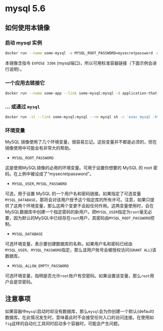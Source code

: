 # mysql 5.6

## 如何使用本镜像

### 启动 mysql 实例

```bash
docker run --name some-mysql -e MYSQL_ROOT_PASSWORD=mysecretpassword -d mysql
```

本镜像含指令 `EXPOSE 3306` (mysql端口)，所以可用标准容器链接（下面示例会进行说明）。

### 一个应用去链接它

```bash
docker run --name some-app --link some-mysql:mysql -d application-that-uses-mysql
```

### … 或通过 `mysql`

```bash
docker run -it --link some-mysql:mysql --rm mysql sh -c 'exec mysql -h"$MYSQL_PORT_3306_TCP_ADDR" -P"$MYSQL_PORT_3306_TCP_PORT" -uroot -p"$MYSQL_ENV_MYSQL_ROOT_PASSWORD"'
```

### 环境变量

MySQL 镜像使用了几个环境变量，很容易忘记。这些变量并不都是必须的，但在镜像使用中可能会有非常大的帮助。

* `MYSQL_ROOT_PASSWORD`

这是使用MySQL镜像的必用的环境变量。可用于设置你想要的 MySQL 的 root 密码。在上例中被设成了“mysecretpassword”。

* `MYSQL_USER`, `MYSQL_PASSWORD`

可选，用于设置 MySQL 的一个用户名和密码链接。如果指定了可选变量`MYSQL_DATABASE`，那将会对该用户授予这个指定库的所有许可。注意，如果只提供了这两个环境变量，那么这两个变更不会起任何作用。这两变量使用时，会在MySQL数据库中创建一个指定密码的新用户。把`MYSQL_USER`指定为`root`毫无必要，因为默认的MySQL中已经存在`root`用户，其密码由`MYSQL_ROOT_PASSWORD`控制。

* `MYSQL_DATABASE`

可选环境变量，表示要创建数据库的名称。如果用户名和密码已经由`MYSQL_USER`、`MYSQL_PASSWORD`指定，那么该用户账号会被授权访问(`GRANT ALL`)该数据库。

* `MYSQL_ALLOW_EMPTY_PASSWORD`

可选环境变量，指明是否允许`root`账户有空密码。如果设置该变量，那么`root`用户会是空密码。

## 注意事项

如果容器中`mysql`启动时却没有数据库，那么`mysql`会为你创建一个默认(default)数据库。在此情况发生时，意味着此时不会接受任何入口的访问连接。在使用如`fig`这样的自动化工具同时启动多个容器时，可能会产生问题。
